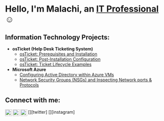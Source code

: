 <h1>Hello, I'm Malachi, an <a href="https://linkedin.com/in/">IT Professional</a>☺</h1>

<h2> Information Technology Projects:</h2>

- <b>osTicket (Help Desk Ticketing System)</b>
  - [osTicket: Prerequisites and Installation](https://github.com/mhenry1020/osticket-prereqs)
  - [osTicket: Post-Installation Configuration](https://github.com/mhenry1020/post-install-config)
  - [osTicket: Ticket Lifecycle Examples](https://github.com/mhenry1020/ticket-lifecycle)
- <b>Microsoft Azure</b>
  - [Configuring Active Directory within Azure VMs](https://github.com/mhenry1020/configure-ad)
  - [Network Security Groups (NSGs) and Inspecting Network ports & Protocols](https://github.com/mhenry1020/azure-network-protocols)

<h2>Connect with me:</h2>

[<img align="left" alt="Josh | Twitter" width="22px" src="https://cdn.jsdelivr.net/npm/simple-icons@v3/icons/twitter.svg" />][twitter]
[<img align="left" alt="Josh | LinkedIn" width="22px" src="https://cdn.jsdelivr.net/npm/simple-icons@v3/icons/linkedin.svg" />][linkedin]
[<img align="left" alt="Josh | Instagram" width="22px" src="https://cdn.jsdelivr.net/npm/simple-icons@v3/icons/instagram.svg" />][instagram]


[linkedin]: https://linkedin.com/in/
